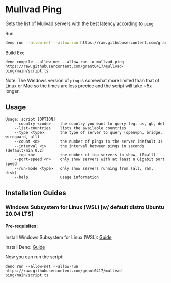 # Mullvad Ping

Gets the list of Mullvad servers with the best latency according to `ping`.

Run

```bash
deno run --allow-net --allow-run https://raw.githubusercontent.com/grant0417/mullvad-ping/main/script.ts
```

Build Exe

```
deno compile --allow-net --allow-run -o mullvad-ping https://raw.githubusercontent.com/grant0417/mullvad-ping/main/script.ts
```

Note: The Windows version of `ping` is somewhat more limited than that of Linux
or Mac so the times are less precice and the script will take ~5x longer.

## Usage

```
Usage: script [OPTION]
    --country <code>    the country you want to query (eg. us, gb, de)
    --list-countries    lists the available countries
    --type <type>       the type of server to query (openvpn, bridge, wireguard, all)
    --count <n>         the number of pings to the server (default 3)
    --interval <i>      the interval between pings in seconds (default/min 0.2)
    --top <n>           the number of top servers to show, (0=all)
    --port-speed <n>    only show servers with at least n Gigabit port speed
    --run-mode <type>   only show servers running from (all, ram, disk)
    --help              usage information
```

## Installation Guides

### Windows Subsystem for Linux (WSL) [w/ default distro Ubuntu 20.04 LTS]

#### Pre-requisites:

Install Windows Subsystem for Linux (WSL):
[Guide](https://learn.microsoft.com/en-us/windows/wsl/install)

Install Deno:
[Guide](https://www.digitalocean.com/community/tutorials/how-to-install-the-deno-javascript-runtime-on-ubuntu-20-04#step-1-downloading-deno)

Now you can run the script:

```
deno run --allow-net --allow-run https://raw.githubusercontent.com/grant0417/mullvad-ping/main/script.ts
```
